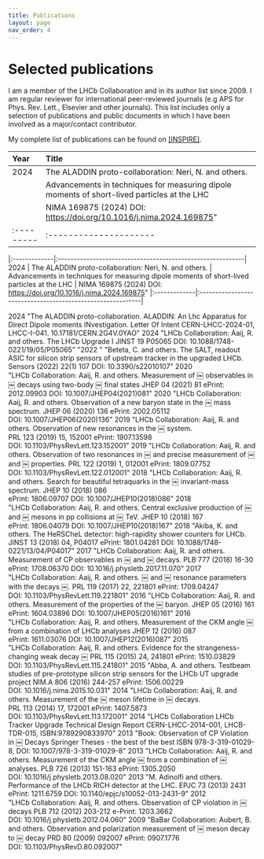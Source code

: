```yaml
---
title: Publications
layout: page
nav_order: 4
---
```

# Selected publications
I am a member of the LHCb Collaboration and in its author list since 2009.
I am regular reviewer for international peer-reviewed journals (e.g APS for Phys. Rev. Lett., Elsevier and other journals).
This list includes only a selection of publications and public documents in which I have been involved as a major/contact contributor.

My complete list of publications can be found on [[INSPIRE]](https://inspirehep.net/literature?sort=mostrecent&size=25&page=1&q=a%20gandini&ui-citation-summary=true).

| Year     | Title         |
|:---------|:---------------------|
| 2024     | The ALADDIN proto-collaboration: Neri, N. and others.   |
|          | Advancements in techniques for measuring dipole moments of short-lived particles at the LHC  |
|          | NIMA 169875 (2024) DOI: https://doi.org/10.1016/j.nima.2024.169875" |
|:---------|:---------------------|

|:-------------|:-----------------------------------------------------------|
2024	         | The ALADDIN proto-collaboration: Neri, N. and others.
               | Advancements in techniques for measuring dipole moments of short-lived particles at the LHC
               | NIMA 169875 (2024) DOI: https://doi.org/10.1016/j.nima.2024.169875"
|:-------------|:-----------------------------------------------------------|


2024	"The ALADDIN proto-collaboration.
ALADDIN: An Lhc Apparatus for Direct Dipole moments INvestigation. Letter Of Intent
CERN-LHCC-2024-01, LHCC-I-041. 10.17181/CERN.2G4V.0YAO"
2024	"LHCb Collaboration: Aaij,  R. and others.
The LHCb Upgrade I
JINST 19 P05065 DOI: 10.1088/1748-0221/19/05/P05065"
"2022
"	"Beteta, C. and others.
The SALT, readout ASIC for silicon strip sensors of upstream tracker in the upgraded LHCb.
Sensors (2022) 22(1) 107  DOI: 10.3390/s22010107"
2020	"LHCb Collaboration: Aaij,  R. and others.
Measurement of ￼ observables in ￼ decays using two-body ￼ final states
JHEP 04 (2021) 81  ePrint: 2012.09903 DOI: 10.1007/JHEP04(2021)081"
2020	"LHCb Collaboration: Aaij,  R. and others.
Observation of a new baryon state in the ￼ mass spectrum.
JHEP 06 (2020) 136 ePrint: 2002.05112 DOI: 10.1007/JHEP06(2020)136"
2019	"LHCb Collaboration: Aaij,  R. and others.
Observation of new resonances in the ￼ system.
PRL 123 (2019) 15, 152001 ePrint: 1907.13598 DOI: 10.1103/PhysRevLett.123.152001"
2019	"LHCb Collaboration: Aaij,  R. and others.
Observation of two resonances in ￼ and precise measurement of ￼ and ￼ properties.
PRL 122 (2019) 1, 012001 ePrint: 1809.07752 DOI: 10.1103/PhysRevLett.122.012001"
2018	"LHCb Collaboration: Aaij,  R. and others.
Search for beautiful tetraquarks in the ￼ invariant-mass spectrum.
JHEP 10 (2018) 086 ePrint: 1806.09707 DOI: 10.1007/JHEP10(2018)086"
2018	"LHCb Collaboration: Aaij,  R. and others.
Central exclusive production of ￼ and ￼ mesons in pp collisions at ￼ TeV.
JHEP 10 (2018) 167 ePrint: 1806.04079 DOI: 10.1007/JHEP10(2018)167"
2018	"Akiba, K. and others.
The HeRSCheL detector: high-rapidity shower counters for LHCb.
JINST 13 (2018) 04, P04017 ePrint: 1801.04281 DOI: 10.1088/1748-0221/13/04/P04017"
2017	"LHCb Collaboration: Aaij,  R. and others.
Measurement of CP observables in ￼ and ￼ decays.
PLB 777 (2018) 16-30 ePrint: 1708.06370 DOI: 10.1016/j.physletb.2017.11.070"
2017	"LHCb Collaboration: Aaij,  R. and others.
￼ and ￼  resonance parameters with the decays ￼.
PRL 119 (2017) 22, 221801 ePrint: 1709.04247 DOI: 10.1103/PhysRevLett.119.221801"
2016	"LHCb Collaboration: Aaij,  R. and others.
Measurement of the properties of the ￼ baryon.
JHEP 05 (2016) 161 ePrint: 1604.03896 DOI: 10.1007/JHEP05(2016)161"
2016	"LHCb Collaboration: Aaij,  R. and others.
Measurement of the CKM angle ￼ from a combination of LHCb analyses
JHEP 12 (2016) 087 ePrint: 1611.03076 DOI: 10.1007/JHEP12(2016)087"
2015	"LHCb Collaboration: Aaij,  R. and others.
Evidence for the strangeness-changing weak decay ￼
PRL 115 (2015) 24, 241801 ePrint: 1510.03829 DOI: 10.1103/PhysRevLett.115.241801"
2015	"Abba, A. and others.
Testbeam studies of pre-prototype silicon strip sensors for the LHCb UT upgrade project
NIM.A 806 (2016) 244-257 ePrint: 1506.00229 DOI: 10.1016/j.nima.2015.10.031"
2014	"LHCb Collaboration: Aaij,  R. and others.
Measurement of the ￼ meson lifetime in ￼ decays.
PRL 113 (2014) 17, 172001 ePrint: 1407.5873 DOI: 10.1103/PhysRevLett.113.172001"
2014	"LHCb Collaboration
LHCb Tracker Upgrade Technical Design Report
CERN-LHCC-2014-001, LHCB-TDR-015, ISBN:9789290833970"
2013	"Book: Observation of CP Violation in ￼ Decays
Springer Theses - the best of the best
ISBN 978-3-319-01029-8, DOI: 10.1007/978-3-319-01029-8"
2013	"LHCb Collaboration: Aaij,  R. and others.
Measurement of the CKM angle ￼ from a combination of ￼ analyses.
PLB 726 (2013) 151-163 ePrint: 1305.2050 DOI: 10.1016/j.physletb.2013.08.020"
2013	"M. Adinolfi and others.
Performance of the LHCb RICH detector at the LHC.
EPJC 73 (2013) 2431 ePrint: 1211.6759 DOI: 10.1140/epjc/s10052-013-2431-9"
2012	"LHCb Collaboration: Aaij,  R. and others.
Observation of CP violation in ￼ decays
PLB 712 (2012) 203-212 e-Print: 1203.3662 DOI: 10.1016/j.physletb.2012.04.060"
2009	"BaBar Collaboration: Aubert, B. and others.
Observation and polarization measurement of ￼ meson decay to ￼ decay
PRD 80 (2009) 092007 ePrint: 0907.1776 DOI: 10.1103/PhysRevD.80.092007"
